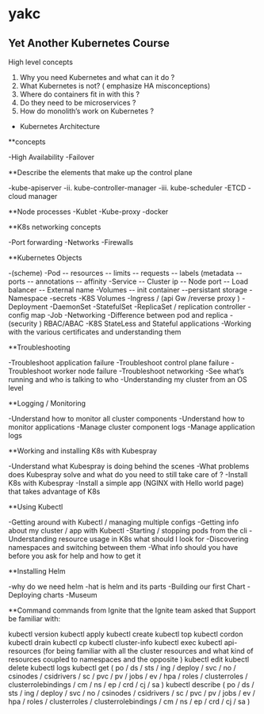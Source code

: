 # yakc

## Yet Another Kubernetes Course

High level concepts
1. Why you need Kubernetes and what can it do ?
2. What Kubernetes is not? ( emphasize HA misconceptions)
3. Where do containers fit in with this ?
4. Do they need to be microservices ?
5. How do monolith’s work on Kubernetes ?
* Kubernetes Architecture

**concepts

-High Availability
-Failover

**Describe the elements that make up the control plane

-kube-apiserver
-ii. kube-controller-manager
-iii. kube-scheduler
-ETCD
-cloud manager

**Node processes
-Kublet
-Kube-proxy
-docker

**K8s networking concepts

-Port forwarding
-Networks
-Firewalls

**Kubernetes Objects

-(scheme)
-Pod
 -- resources
 -- limits
 -- requests
 -- labels (metadata
 -- ports
 -- annotations
 -- affinity
-Service
 -- Cluster ip
 -- Node port
 -- Load balancer
 -- External name
-Volumes
 -- init container
  --persistant storage 
-Namespace
-secrets
-K8S Volumes
-Ingress / (api Gw /reverse proxy )
-Deployment
-DaemonSet
-StatefulSet
-ReplicaSet / replication controller
-config map
-Job
-Networking
-Difference between pod and replica
-(security ) RBAC/ABAC
-K8S StateLess and Stateful applications
-Working with the various certificates and understanding them

**Troubleshooting

-Troubleshoot application failure
-Troubleshoot control plane failure
-Troubleshoot worker node failure
-Troubleshoot networking
-See what’s running and who is talking to who
-Understanding my cluster from an OS level

**Logging / Monitoring

-Understand how to monitor all cluster components
-Understand how to monitor applications
-Manage cluster component logs
-Manage application logs

**Working and installing K8s with Kubespray

-Understand what Kubespray is doing behind the scenes
-What problems does Kubespray solve and what do you need to still take care of ?
-Install K8s with Kubespray
-Install a simple app (NGINX with Hello world page) that takes advantage of K8s

**Using Kubectl

-Getting around with Kubectl / managing multiple configs
-Getting info about my cluster / app with Kubectl
-Starting / stopping pods from the cli
-Understanding resource usage in K8s what should I look for
-Discovering namespaces and switching between them
-What info should you have before you ask for help and how to get it

**Installing Helm

-why do we need helm
-hat is helm and its parts
-Building our first Chart
-Deploying charts
-Museum

**Command commands from Ignite that the Ignite team asked that Support be familiar with:

kubectl version
kubectl apply
kubectl create
kubectl top
kubectl cordon
kubectl drain
kubectl cp
kubectl cluster-info
kubectl exec
kubectl api-resources (for being familiar with all the cluster resources and what kind of resources
coupled to namespaces and the opposite )
kubectl edit
kubectl delete
kubectl logs
kubectl get ( po / ds / sts / ing / deploy / svc / no / csinodes / csidrivers / sc / pvc / pv / jobs / ev / hpa /
roles / clusterroles / clusterrolebindings / cm / ns / ep / crd / cj / sa )
kubectl describe ( po / ds / sts / ing / deploy / svc / no / csinodes / csidrivers / sc / pvc / pv / jobs / ev /
hpa / roles / clusterroles / clusterrolebindings / cm / ns / ep / crd / cj / sa )
